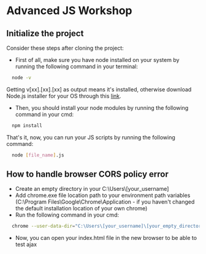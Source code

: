 # Advanced JS Workshop

## Initialize the project
Consider these steps after cloning the project:
- First of all, make sure you have node installed on your system by running the following command in your terminal:
```bash
  node -v
```
Getting v[xx].[xx].[xx] as output means it's installed, otherwise download Node.js installer for your OS through this [link](https://nodejs.org/en/download/).
- Then, you should install your node modules by running the following command in your cmd:
```bash
  npm install
```
That's it, now, you can run your JS scripts by running the following command:
```bash
  node [file_name].js
```

## How to handle browser CORS policy error
- Create an empty directory in your C:\Users\\[your_username]
- Add chrome.exe file location path to your environment path variables (C:\Program Files\Google\Chrome\Application - if you haven't changed the default installation location of your own chrome)
- Run the following command in your cmd:
```bash
  chrome --user-data-dir="C:\Users\[your_username]\[your_empty_directory]" --disable-web-security
```
- Now, you can open your index.html file in the new browser to be able to test ajax